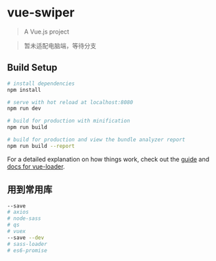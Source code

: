 # vue-swiper

> A Vue.js project

> 暂未适配电脑端，等待分支


## Build Setup

``` bash
# install dependencies
npm install

# serve with hot reload at localhost:8080
npm run dev

# build for production with minification
npm run build

# build for production and view the bundle analyzer report
npm run build --report
```

For a detailed explanation on how things work, check out the [guide](http://vuejs-templates.github.io/webpack/) and [docs for vue-loader](http://vuejs.github.io/vue-loader).


## 用到常用库

```bash 
--save
# axios
# node-sass
# qs 
# vuex 
--save --dev
# sass-loader
# es6-promise

```
